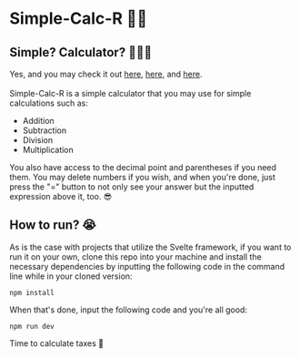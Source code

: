 # Simple-Calc-R 🔢🔩
## Simple? Calculator? 🤔🧑‍💻
Yes, and you may check it out [here](https://raccai.github.io/Simple-Calc-R/), [here](https://raccai.github.io/Simple-Calc-R/), and [here](https://raccai.github.io/Simple-Calc-R/). <br /><br />
Simple-Calc-R is a simple calculator that you may use for simple calculations such as:
- Addition
- Subtraction
- Division
- Multiplication

You also have access to the decimal point and parentheses if you need them. You may delete numbers if you wish, and when you're done, just press the "=" button to not only see your answer but the inputted expression above it, too. 😎

## How to run? 😭
As is the case with projects that utilize the Svelte framework, if you want to run it on your own, clone this repo into your machine and install the necessary dependencies by inputting the following code in the command line while in your cloned version: <br />

```
npm install
```

When that's done, input the following code and you're all good: <br />

```
npm run dev
```

Time to calculate taxes 📎
